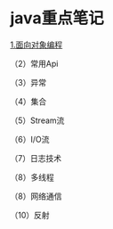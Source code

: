# java重点笔记
[1.面向对象编程](https://github.com/wwc04/java-learn-note/tree/main/ObjectOrientedProgramming "面向对象编程")

（2）常用Api


（3）异常


（4）集合


（5）Stream流


（6）I/O流


（7）日志技术


（8）多线程


（8）网络通信


（10）反射


